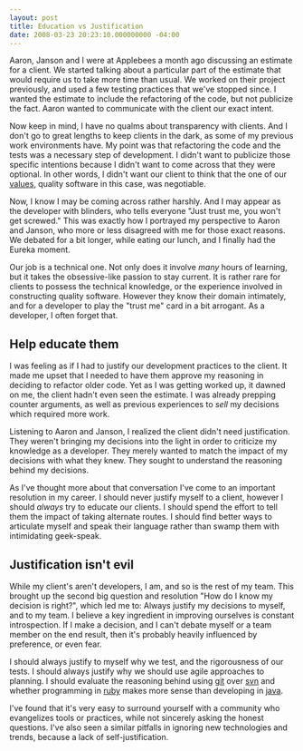 ```yaml
---
layout: post
title: Education vs Justification
date: 2008-03-23 20:23:10.000000000 -04:00
---
```

Aaron, Janson and I were at Applebees a month ago discussing an estimate for a client. We started talking about a particular part of the estimate that would require us to take more time than usual. We worked on their project previously, and used a few testing practices that we've stopped since. I wanted the estimate to include the refactoring of the code, but not publicize the fact. Aaron wanted to communicate with the client our exact intent.

Now keep in mind, I have no qualms about transparency with clients. And I don't go to great lengths to keep clients in the dark, as some of my previous work environments have. My point was that refactoring the code and the tests was a necessary step of development. I didn't want to publicize those specific intentions because I didn't want to come across that they were optional. In other words, I didn't want our client to think that the one of our  [values](http://weblog.raganwald.com/2006/08/difference-between-values-and.html), quality software in this case, was negotiable.

Now, I know I may be coming across rather harshly. And I may appear as the developer with blinders, who tells everyone "Just trust me, you won't get screwed." This was exactly how I portrayed my perspective to Aaron and Janson, who more or less disagreed with me for those exact reasons. We debated for a bit longer, while eating our lunch, and I finally had the Eureka moment.

Our job is a technical one. Not only does it involve *many* hours of learning, but it takes the obsessive-like passion to stay current. It is rather rare for clients to possess the technical knowledge, or the experience involved in constructing quality software. However they know their domain intimately, and for a developer to play the "trust me" card in a bit arrogant. As a developer, I often forget that.

## Help educate them

I was feeling as if I had to justify our development practices to the client. It made me upset that I needed to have them approve my reasoning in deciding to refactor older code. Yet as I was getting worked up, it dawned on me, the client hadn't even seen the estimate. I was already prepping counter arguments, as well as previous experiences to _sell_ my decisions which required more work.

Listening to Aaron and Janson, I realized the client didn't need justification. They weren't bringing my decisions into the light in order to criticize my knowledge as a developer. They merely wanted to match the impact of my decisions with what they knew. They sought to understand the reasoning behind my decisions.

As I've thought more about that conversation I've come to an important resolution in my career. I should never justify myself to a client, however I should _always_ try to educate our clients. I should spend the effort to tell them the impact of taking alternate routes. I should find better ways to articulate myself and speak their language rather than swamp them with intimidating geek-speak.

## Justification isn't evil

While my client's aren't developers, I am, and so is the rest of my team. This brought up the second big question and resolution "How do I know my decision is right?", which led me to: Always justify my decisions to myself, and to my team. I believe a key ingredient in improving ourselves is constant introspection. If I make a decision, and I can't debate myself or a team member on the end result, then it's probably heavily influenced by preference, or even fear.

I should always justify to myself why we test, and the rigorousness of our tests. I should always justify why we should use agile approaches to planning. I should evaluate the reasoning behind using [git](http://git.or.cz/) over [svn](http://subversion.tigris.org/) and whether programming in [ruby](http://www.ruby-lang.org/en/) makes more sense than developing in [java](http://www.sun.com/java/).

I've found that it's very easy to surround yourself with a community who evangelizes tools or practices, while not sincerely asking the honest questions. I've also seen a similar pitfalls in ignoring new technologies and trends, because a lack of self-justification.
